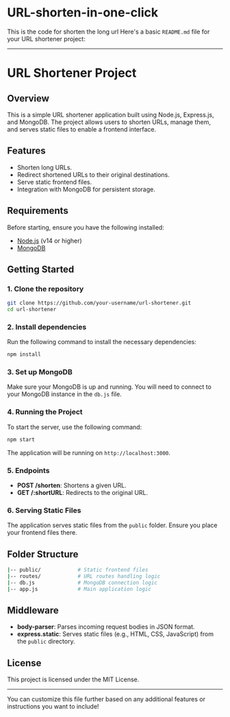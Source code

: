 # URL-shorten-in-one-click
This is the code for shorten the long url
Here's a basic `README.md` file for your URL shortener project:

---

# URL Shortener Project

## Overview

This is a simple URL shortener application built using Node.js, Express.js, and MongoDB. The project allows users to shorten URLs, manage them, and serves static files to enable a frontend interface.

## Features

- Shorten long URLs.
- Redirect shortened URLs to their original destinations.
- Serve static frontend files.
- Integration with MongoDB for persistent storage.

## Requirements

Before starting, ensure you have the following installed:

- [Node.js](https://nodejs.org/en/) (v14 or higher)
- [MongoDB](https://www.mongodb.com/)

## Getting Started

### 1. Clone the repository

```bash
git clone https://github.com/your-username/url-shortener.git
cd url-shortener
```

### 2. Install dependencies

Run the following command to install the necessary dependencies:

```bash
npm install
```

### 3. Set up MongoDB

Make sure your MongoDB is up and running. You will need to connect to your MongoDB instance in the `db.js` file.

### 4. Running the Project

To start the server, use the following command:

```bash
npm start
```

The application will be running on `http://localhost:3000`.

### 5. Endpoints

- **POST /shorten**: Shortens a given URL.
- **GET /:shortURL**: Redirects to the original URL.

### 6. Serving Static Files

The application serves static files from the `public` folder. Ensure you place your frontend files there.

## Folder Structure

```bash
|-- public/            # Static frontend files
|-- routes/            # URL routes handling logic
|-- db.js              # MongoDB connection logic
|-- app.js             # Main application logic
```

## Middleware

- **body-parser**: Parses incoming request bodies in JSON format.
- **express.static**: Serves static files (e.g., HTML, CSS, JavaScript) from the `public` directory.

## License

This project is licensed under the MIT License.

---

You can customize this file further based on any additional features or instructions you want to include!
